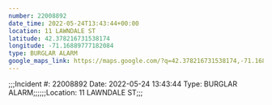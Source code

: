 ```yaml
---
number: 22008892
date_time: 2022-05-24T13:43:44+00:00
location: 11 LAWNDALE ST
latitude: 42.378216731538174
longitude: -71.16889777182084
type: BURGLAR ALARM
google_maps_link: https://maps.google.com/?q=42.378216731538174,-71.16889777182084
---
```


;;;Incident #: 22008892  Date: 2022-05-24 13:43:44   Type: BURGLAR ALARM;;;;;;Location: 11 LAWNDALE ST;;;
